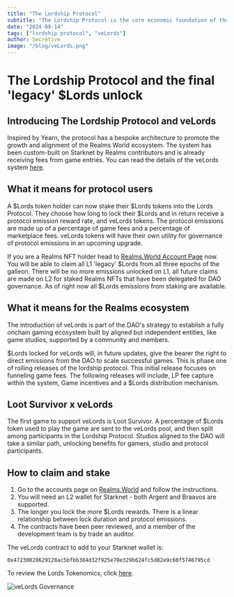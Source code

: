 ```yaml
---
title: "The Lordship Protocol"
subtitle: "The Lordship Protocol is the core economic foundation of the Realms World. Today it is live and all legacy $Lords are unlocked for instant staking into the protocol."
date: "2024-09-14"
tags: ["lordship protocol", "veLords"]
author: Secretive
image: "/blog/veLords.png"
---
```


# The Lordship Protocol and the final 'legacy' $Lords unlock

## Introducing The Lordship Protocol and veLords

Inspired by Yearn, the protocol has a bespoke architecture to promote the growth and alignment of the Realms World ecosystem. The system has been custom-built on Starknet by Realms contributors and is already receiving fees from game entries. You can read the details of the veLords system [here](https://github.com/Calcutatator/TLP).

## What it means for protocol users

A $Lords token holder can now stake their $Lords tokens into the Lords Protocol. They choose how long to lock their $Lords and in return receive a protocol emission reward rate, and veLords tokens. The protocol emissions are made up of a percentage of game fees and a percentage of marketplace fees. veLords tokens will have their own utility for governance of protocol emissions in an upcoming upgrade.

If you are a Realms NFT holder head to [Realms.World Account Page](/account/lords) now. You will be able to claim all L1 'legacy' $Lords from all three epochs of the galleon. There will be no more emissions unlocked on L1, all future claims are made on L2 for staked Realms NFTs that have been delegated for DAO governance. As of right now all $Lords emissions from staking are available.

## What it means for the Realms ecosystem

The introduction of veLords is part of the DAO's strategy to establish a fully onchain gaming ecosystem built by aligned but independent entities, like game studios, supported by a community and members.

$Lords locked for veLords will, in future updates, give the bearer the right to direct emissions from the DAO to scale successful games. This is phase one of rolling releases of the lordship protocol. This initial release focuses on funneling game fees. The following releases will include, LP fee capture within the system, Game incentives and a $Lords distribution mechanism.

## Loot Survivor x veLords

The first game to support veLords is Loot Survivor. A percentage of $Lords token used to play the game are sent to the veLords pool, and then split among participants in the Lordship Protocol. Studios aligned to the DAO will take a similar path, unlocking benefits for gamers, studio and protocol participants.

## How to claim and stake

1. Go to the accounts page on [Realms.World](/account/lords) and follow the instructions.
2. You will need an L2 wallet for Starknet - both Argent and Braavos are supported.
3. The longer you lock the more $Lords rewards. There is a linear relationship between lock duration and protocol emissions.
4. The contracts have been peer reviewed, and a member of the development team is by trade an auditor.

The veLords contract to add to your Starknet wallet is:

```
0x47230028629128ac5bfbb384d32f925e70e329b624fc5d82e9c60f5746795cd
```

To review the Lords Tokenomics, click [here](/tokenomics).

![veLords Governance](/blog/velords-gov.png)
